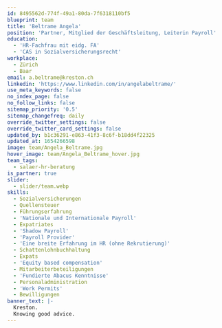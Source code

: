 ```yaml
---
id: 8495562d-774f-49a1-80da-7f6318110bf5
blueprint: team
title: 'Beltrame Angela'
position: 'Partner, Mitglied der Geschäftsleitung, Leiterin Payroll'
education:
  - 'HR-Fachfrau mit eidg. FA'
  - 'CAS in Sozialversicherungsrecht'
workplace:
  - Zürich
  - Baar
email: a.beltrame@kreston.ch
linkedin: 'https://www.linkedin.com/in/angelabeltrame/'
use_meta_keywords: false
no_index_page: false
no_follow_links: false
sitemap_priority: '0.5'
sitemap_changefreq: daily
override_twitter_settings: false
override_twitter_card_settings: false
updated_by: b1c36291-e863-41f3-8c6f-b18dd4f22325
updated_at: 1654266598
image: team/Angela_Beltrame.jpg
hover_image: team/Angela_Beltrame_hover.jpg
team_tags:
  - salaer-hr-beratung
is_partner: true
slider:
  - slider/team.webp
skills:
  - Sozialversicherungen
  - Quellensteuer
  - Führungserfahrung
  - 'Nationale und Internationale Payroll'
  - Expatriates
  - 'Shadow Payroll'
  - 'Payroll Provider'
  - 'Eine breite Erfahrung im HR (ohne Rekrutierung)'
  - Schattenlohnbuchhaltung
  - Expats
  - 'Equity based compensation'
  - Mitarbeiterbeteiligungen
  - 'Fundierte Abacus Kenntnisse'
  - Personaladministration
  - 'Work Permits'
  - Bewilligungen
banner_text: |-
  Kreston.
  Knowing good advice.
---
```

